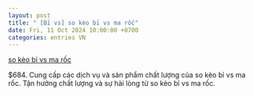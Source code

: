 ```yaml
---
layout: post
title: " [Bỉ vs] so kèo bỉ vs ma rốc"
date: Fri, 11 Oct 2024 10:00:00 +0700
categories: entries VN
---
```

[so kèo bỉ vs ma rốc](https://www.bienphong.com.vn/so_k%C3%A8o_b%E1%BB%89_vs_ma_r%E1%BB%91c)

$684. Cung cấp các dịch vụ và sản phẩm chất lượng của so kèo bỉ vs ma rốc. Tận hưởng chất lượng và sự hài lòng từ so kèo bỉ vs ma rốc.

